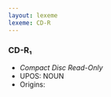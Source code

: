 ```yaml
---
layout: lexeme
lexeme: CD-R
---
```


###  CD-R₁

* _Compact Disc Read-Only_
* UPOS:  NOUN
* Origins: 

